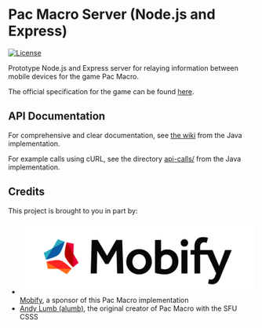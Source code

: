# Pac Macro Server (Node.js and Express)

[![License](https://img.shields.io/github/license/mashape/apistatus.svg?maxAge=2592000)](https://github.com/pacmacro/pm-server-node/blob/master/LICENSE)

Prototype Node.js and Express server for relaying information between mobile devices for the game Pac Macro.

The official specification for the game can be found [here](https://github.com/pacmacro/pm-specification).

## API Documentation

For comprehensive and clear documentation, see [the wiki](https://github.com/pacmacro/pm-server/wiki/API-Documentation) from the Java implementation.

For example calls using cURL, see the directory [api-calls/](https://github.com/pacmacro/pm-server/tree/master/api-calls) from the Java implementation.

## Credits

This project is brought to you in part by:

* ![Mobify logo](readme-img/mobify-logo.png) [Mobify](https://www.mobify.com/about/), a sponsor of this Pac Macro implementation
* [Andy Lumb (alumb)](https://github.com/alumb), the original creator of Pac Macro with the SFU CSSS
